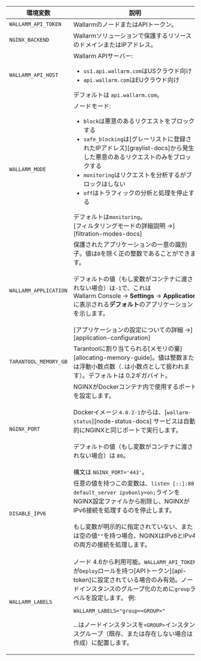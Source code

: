 環境変数 | 説明 | 必須
--- | --- | ---
`WALLARM_API_TOKEN` | WallarmのノードまたはAPIトークン。 | はい
`NGINX_BACKEND` | Wallarmソリューションで保護するリソースのドメインまたはIPアドレス。 | はい
`WALLARM_API_HOST` | Wallarm APIサーバー:<ul><li>`us1.api.wallarm.com`はUSクラウド向け</li><li>`api.wallarm.com`はEUクラウド向け</li></ul>デフォルトは `api.wallarm.com`。 | いいえ
`WALLARM_MODE` | ノードモード:<ul><li>`block`は悪意のあるリクエストをブロックする</li><li>`safe_blocking`は[グレーリストに登録されたIPアドレス][graylist-docs]から発生した悪意のあるリクエストのみをブロックする</li><li>`monitoring`はリクエストを分析するがブロックはしない</li><li>`off`はトラフィックの分析と処理を停止する</li></ul>デフォルトは`monitoring`。<br>[フィルタリングモードの詳細説明 →][filtration-modes-docs] | いいえ
`WALLARM_APPLICATION` | 保護されたアプリケーションの一意の識別子。値は`0`を除く正の整数であることができます。<br><br>デフォルトの値（もし変数がコンテナに渡されない場合）は`-1`で、これはWallarm Console → **Settings** → **Application**に表示される**デフォルト**のアプリケーションを示します。<br><br>[アプリケーションの設定についての詳細 →][application-configuration] | いいえ
`TARANTOOL_MEMORY_GB` | Tarantoolに割り当てられる[メモリの量][allocating-memory-guide]。値は整数または浮動小数点数（<code>.</code>は小数点として扱われます）。デフォルトは 0.2ギガバイト。 | いいえ
`NGINX_PORT` | NGINXがDockerコンテナ内で使用するポートを設定します。<br><br>Dockerイメージ `4.0.2-1`からは、[`wallarm-status`][node-status-docs] サービスは自動的にNGINXと同じポートで実行します。<br><br>デフォルトの値（もし変数がコンテナに渡されない場合）は `80`。<br><br>構文は `NGINX_PORT='443'`。 | いいえ
`DISABLE_IPV6`|  任意の値を持つこの変数は、`listen [::]:80 default_server ipv6only=on;`ラインをNGINX設定ファイルから削除し、NGINXがIPv6接続を処理するのを停止します。<br><br>もし変数が明示的に指定されていない、または空の値`""`を持つ場合、NGINXはIPv6とIPv4の両方の接続を処理します。 | いいえ
`WALLARM_LABELS` | <p>ノード 4.6から利用可能。`WALLARM_API_TOKEN`が`Deploy`ロールを持つ[APIトークン][api-token]に設定されている場合のみ有効。ノードインスタンスのグループ化のために`group`ラベルを設定します。 例:</p> <p>`WALLARM_LABELS="group=<GROUP>"`</p><p>...はノードインスタンスを`<GROUP>`インスタンスグループ（既存、または存在しない場合は作成）に配置します。</p> | はい（APIトークンの場合）
